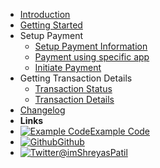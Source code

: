 - [Introduction](/)
- [Getting Started](/pages/getting-started)
- Setup Payment
    - [Setup Payment Information](/pages/setup-payment-info)
    - [Payment using specific app](/pages/pay-with-app)
    - [Initiate Payment](/pages/initiate-payment)
- Getting Transaction Details
    - [Transaction Status](/pages/transaction-status)
    - [Transaction Details](/pages/transaction-details)
- [Changelog](/pages/changelog)
- **Links**
- [![Example Code](https://icongr.am/feather/code.svg?size=16&color=808080)Example Code](https://github.com/PatilShreyas/EasyUpiPayment-Android/tree/master/app)
- [![Github](https://icongram.jgog.in/simple/github.svg?color=808080&size=16)Github](https://github.com/patilshreyas/EasyUpiPayment-Android)
- [![Twitter](https://icongram.jgog.in/simple/twitter.svg?colored&size=16)@imShreyasPatil](http://twitter.com/imShreyasPatil)